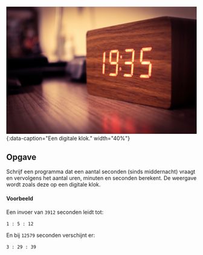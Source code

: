 
![Een digitale klok.](media/clock.jpg "Foto door Lucas Santos op Unsplash."){:data-caption="Een digitale klok." width="40%"}

## Opgave
Schrijf een programma dat een aantal seconden (sinds middernacht) vraagt en vervolgens het aantal uren, minuten en seconden berekent. De weergave wordt zoals deze op een digitale klok.

#### Voorbeeld
Een invoer van `3912` seconden leidt tot:
```
1 : 5 : 12
```

En bij `12579` seconden verschijnt er:
```
3 : 29 : 39
```